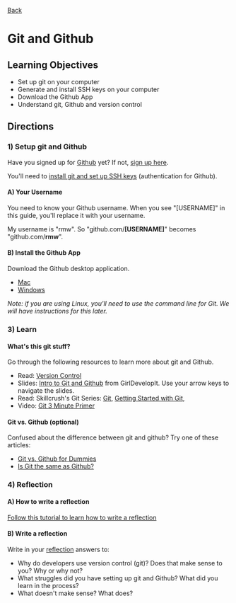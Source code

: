 [Back](README.md)

# Git and Github 

## Learning Objectives

* Set up git on your computer
* Generate and install SSH keys on your computer
* Download the Github App
* Understand git, Github and version control


## Directions

### 1) Setup git and Github

Have you signed up for [Github](http://www.github.com) yet? If not, [sign up here](https://github.com/).

You'll need to [install git and set up SSH keys](https://help.github.com/articles/set-up-git) (authentication for Github). 

#### A) Your Username

You need to know your Github username.  When you see "[USERNAME]" in this guide, you'll replace it with your username.

My username is "rmw".  So "github.com/**[USERNAME]**" becomes "github.com/**rmw**".


#### B) Install the Github App

Download the Github desktop application.

- [Mac](http://mac.github.com/)
- [Windows](http://windows.github.com/)

*Note: if you are using Linux, you'll need to use the command line for Git. We will have instructions for this later.*

### 3) Learn

#### What's this git stuff?

Go through the following resources to learn more about git and Github.

* Read: [Version Control](http://skillcrush.com/2013/02/11/version-control/) 
* Slides: [Intro to Git and Github](http://girldevelopit.com/assets/github/index.html#/) from GirlDevelopIt.  Use your arrow keys to navigate the slides.
* Read: Skillcrush's Git Series: [Git](http://skillcrush.com/2013/02/18/git/), [Getting Started with Git](http://skillcrush.com/2013/02/20/get-started-working-with-git/),
* Video: [Git 3 Minute Primer](http://www.youtube.com/watch?v=_Jmkvv_nKTE)

#### Git vs. Github (optional)

Confused about the difference between git and github? Try one of these articles:

* [Git vs. Github for Dummies](http://stephaniehoh.github.io/blog/2013/10/07/git-vs-github-for-dummies/)
* [Is Git the same as Github?](http://www.jahya.net/blog/?2013-05-git-vs-github)

### 4) Reflection

#### A) How to write a reflection

[Follow this tutorial to learn how to write a reflection](../add_a_reflection.md)

#### B) Write a reflection

Write in your [reflection](../reflection.md) answers to:

* Why do developers use version control (git)? Does that make sense to you? Why or why not?
* What struggles did you have setting up git and Github? What did you learn in the process?
* What doesn't make sense? What does?






